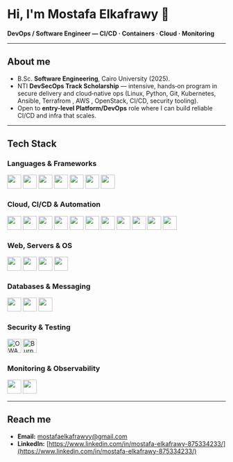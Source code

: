 # Hi, I'm Mostafa Elkafrawy 👋

**DevOps / Software Engineer — CI/CD · Containers · Cloud · Monitoring**

---

## About me

* B.Sc. **Software Engineering**, Cairo University (2025).
* NTI **DevSecOps Track Scholarship** — intensive, hands‑on program in secure delivery and cloud‑native ops (Linux, Python, Git, Kubernetes, Ansible, Terrafrom , AWS , OpenStack, CI/CD, security tooling).
* Open to **entry-level Platform/DevOps** role where I can build reliable CI/CD and infra that scales.

---

## Tech Stack

### Languages & Frameworks

<p>
  <img src="https://cdn.jsdelivr.net/gh/devicons/devicon/icons/python/python-original.svg" height="32" />
  <img src="https://cdn.jsdelivr.net/gh/devicons/devicon/icons/java/java-original.svg" height="32" />
  <img src="https://cdn.jsdelivr.net/gh/devicons/devicon/icons/javascript/javascript-original.svg" height="32" />
  <img src="https://cdn.jsdelivr.net/gh/devicons/devicon/icons/typescript/typescript-original.svg" height="32" />
  <img src="https://cdn.jsdelivr.net/gh/devicons/devicon/icons/angularjs/angularjs-original.svg" height="32" />
  <img src="https://cdn.jsdelivr.net/gh/devicons/devicon/icons/flutter/flutter-original.svg" height="32" />
  <img src="https://cdn.jsdelivr.net/gh/devicons/devicon/icons/php/php-original.svg" height="32" />
</p>

### Cloud, CI/CD & Automation

<p>
  <img src="https://cdn.jsdelivr.net/gh/devicons/devicon/icons/docker/docker-original.svg" height="32" />
  <img src="https://cdn.jsdelivr.net/gh/devicons/devicon/icons/kubernetes/kubernetes-plain.svg" height="32" />
  <img src="https://cdn.jsdelivr.net/gh/devicons/devicon/icons/jenkins/jenkins-original.svg" height="32" />
  <img src="https://cdn.jsdelivr.net/gh/devicons/devicon/icons/ansible/ansible-original.svg" height="32" />
  <img src="https://cdn.jsdelivr.net/gh/devicons/devicon/icons/argo/argo-original.svg" height="32" />
  <img src="https://cdn.jsdelivr.net/gh/devicons/devicon/icons/amazonwebservices/amazonwebservices-original.svg" height="32" />
  <img src="https://cdn.jsdelivr.net/gh/devicons/devicon/icons/git/git-original.svg" height="32" />
  <img src="https://cdn.jsdelivr.net/gh/devicons/devicon/icons/terraform/terraform-original.svg" height="32" />
  <img src="https://cdn.jsdelivr.net/gh/devicons/devicon/icons/vault/vault-original.svg" height="32" />
  <img src="https://cdn.jsdelivr.net/gh/devicons/devicon/icons/sonarqube/sonarqube-plain.svg" height="32" />
  <img src="https://cdn.jsdelivr.net/gh/devicons/devicon/icons/snyk/snyk-original.svg" height="32" />
</p>

### Web, Servers & OS

<p>
  <img src="https://cdn.jsdelivr.net/gh/devicons/devicon/icons/nginx/nginx-original.svg" height="32" />
  <img src="https://cdn.jsdelivr.net/gh/devicons/devicon/icons/linux/linux-original.svg" height="32" />
  <img src="https://cdn.jsdelivr.net/gh/devicons/devicon/icons/redhat/redhat-original.svg" height="32" />
  <img src="https://cdn.jsdelivr.net/gh/devicons/devicon/icons/openstack/openstack-original.svg" height="32" />
</p>

### Databases & Messaging

<p>
  <img src="https://cdn.jsdelivr.net/gh/devicons/devicon/icons/mongodb/mongodb-original.svg" height="32" />
  <img src="https://cdn.jsdelivr.net/gh/devicons/devicon/icons/mysql/mysql-original.svg" height="32" />
  <img src="https://cdn.jsdelivr.net/gh/devicons/devicon/icons/rabbitmq/rabbitmq-original.svg" height="32" />
</p>

### Security & Testing

<p>
 <img src="https://cdn.simpleicons.org/owasp" height="32" alt="OWASP ZAP" />
  <img src="https://cdn.simpleicons.org/burpsuite" height="32" alt="Burp Suite" />
</p>

### Monitoring & Observability

<p>
  <img src="https://cdn.jsdelivr.net/gh/devicons/devicon/icons/prometheus/prometheus-original.svg" height="32" />
  <img src="https://cdn.jsdelivr.net/gh/devicons/devicon/icons/grafana/grafana-original.svg" height="32" />
</p>

---

## Reach me

* **Email:** [mostafaelkafrawyy@gmail.com](mailto:your.email@example.com)
* **LinkedIn:** [https://www.linkedin.com/in/mostafa-elkafrawy-875334233/](https://www.linkedin.com/in/mostafa-elkafrawy-875334233/)
